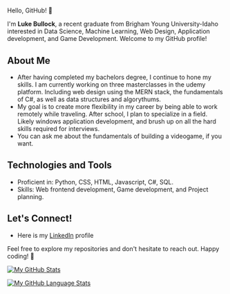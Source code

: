 # <Luke Bullock>

Hello, GitHub! 👋

I'm **Luke Bullock**, a recent graduate from Brigham Young University-Idaho interested in Data Science, Machine Learning, Web Design, Application development, and Game Development. Welcome to my GitHub profile!

## About Me

- After having completed my bachelors degree, I continue to hone my skills. I am currently working on three masterclasses in the udemy platform. Including web design using the MERN stack, the fundamentals of C#, as well as data structures and algorythums. 
- My goal is to create more flexibility in my career by being able to work remotely while traveling. After school, I plan to specialize in a field. Likely windows application development, and brush up on all the hard skills required for interviews.
- You can ask me about the fundamentals of building a videogame, if you want. 

## Technologies and Tools

- Proficient in: Python, CSS, HTML, Javascript, C#, SQL. 
- Skills: Web frontend development, Game development, and Project planning. 

## Let's Connect!

- Here is my [LinkedIn](www.linkedin.com/in/luke-b-bullock) profile

Feel free to explore my repositories and don't hesitate to reach out. Happy coding! 🚀


[![My GitHub Stats](https://github-readme-stats.vercel.app/api?username=trueglimgrold&count_private=true&theme=tokyonight&show_icons=true)](https://github.com/anuraghazra/github-readme-stats)


[![My GitHub Language Stats](https://github-readme-stats.vercel.app/api/top-langs/?username=trueglimgrold&langs_count=10&theme=tokyonight)](https://github.com/anuraghazra/github-readme-stats)

